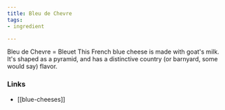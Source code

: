 ```yaml
---
title: Bleu de Chevre
tags:
- ingredient

---
```

Bleu de Chevre = Bleuet This French blue cheese is made with goat's milk. It's shaped as a pyramid, and has a distinctive country (or barnyard, some would say) flavor.

### Links

* [[blue-cheeses]]
